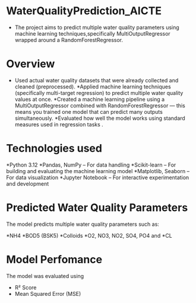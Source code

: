 # WaterQualityPrediction_AICTE
* The project aims to predict multiple water quality parameters using machine learning techniques,specifically MultiOutputRegressor wrapped around a RandomForestRegressor.

# Overview
* Used actual water quality datasets that were already collected and cleaned (preprocessed).
*Applied machine learning techniques (specifically multi-target regression) to predict multiple water quality values at once.
*Created a machine learning pipeline using a MultiOutputRegressor combined with RandomForestRegressor — this means you trained one model that can predict many outputs simultaneously.
*Evaluated how well the model works using standard measures used in regression tasks .

# Technologies used 
*Python 3.12
*Pandas, NumPy – For data handling
*Scikit-learn – For building and evaluating the machine learning model
*Matplotlib, Seaborn – For data visualization
*Jupyter Notebook – For interactive experimentation and development

# Predicted Water Quality Parameters
The model predicts multiple water quality parameters such as:

*NH4
*BOD5 (BSK5)
*Colloids
*O2, NO3, NO2, SO4, PO4 and
*CL

# Model Perfomance
 The model was evaluated using 
 
* R² Score
* Mean Squared Error (MSE)
